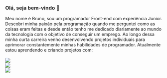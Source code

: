 ### Olá, seja bem-vindo 👋

Meu nome é Bruno, sou um programador Front-end  com experiência Junior. Descobri minha paixão pela programação quando me perguntei como as coisas eram feitas e desde então tenho me dedicado diariamente ao mundo da tecnologia com o objetivo de conseguir um emprego. Ao longo dessa minha curta carreira venho desenvolvendo projetos individuais para aprimorar constantemente minhas habilidades de programador. Atualmente estou aprendendo e criando projetos com: 
<br>
<br>
<img src="https://img.shields.io/badge/HTML5-E34F26?style=for-the-badge&logo=html5&logoColor=white">
<br>
<img src="https://img.shields.io/badge/CSS3-1572B6?style=for-the-badge&logo=css3&logoColor=white">
<br>
<img src="https://img.shields.io/badge/JavaScript-F7DF1E?style=for-the-badge&logo=javascript&logoColor=black">
<br>

